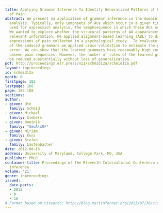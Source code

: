 ```yaml
---
title: Applying Grammar Inference To Identify Generalized Patterns of Facial Expressions
  of Pain
abstract: We present an application of grammar inference in the domain of facial expression
  analysis. Typically, only \emphsets of AUs which occur in a given time frame are
  used for expression analysis, the \emphsequence in which these AUs occur is ignored.
  We wanted to explore whether the strucural patterns of AU appearances contain diagnostically
  relevant information. We applied alignment-based learning (ABL) to data of facial
  expressions of pain collected in a psychological study.  To evaluate the quality
  of the induced grammars we applied cross-validation to estimate the generalization
  error. We can show that the learned grammars have reasonably high coverages for
  unseen pain sequences. However, the number of rules of the learned grammars cannot
  be reduced substantially without loss of generalization.
pdf: http://proceedings.mlr.press/v21/schmid12a/schmid12a.pdf
layout: inproceedings
id: schmid12a
month: 0
firstpage: 183
lastpage: 188
page: 183-188
sections: 
author:
- given: Ute
  family: Schmid
- given: Michael
  family: Siebers
- given: Dominik
  family: "SeuÃ\x9F"
- given: Miriam
  family: Kunz
- given: Stefan
  family: Lautenbacher
date: 2012-08-16
address: University of Maryland, College Park, MD, USA
publisher: PMLR
container-title: Proceedings of the Eleventh International Conference on Grammatical
  Inference
volume: '21'
genre: inproceedings
issued:
  date-parts:
  - 2012
  - 8
  - 16
# Format based on citeproc: http://blog.martinfenner.org/2013/07/30/citeproc-yaml-for-bibliographies/
---
```

